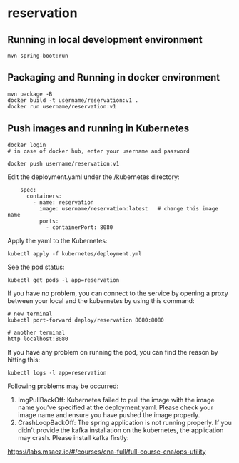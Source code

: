 # reservation

## Running in local development environment

```
mvn spring-boot:run
```

## Packaging and Running in docker environment

```
mvn package -B
docker build -t username/reservation:v1 .
docker run username/reservation:v1
```

## Push images and running in Kubernetes

```
docker login 
# in case of docker hub, enter your username and password

docker push username/reservation:v1
```

Edit the deployment.yaml under the /kubernetes directory:
```
    spec:
      containers:
        - name: reservation
          image: username/reservation:latest   # change this image name
          ports:
            - containerPort: 8080

```

Apply the yaml to the Kubernetes:
```
kubectl apply -f kubernetes/deployment.yml
```

See the pod status:
```
kubectl get pods -l app=reservation
```

If you have no problem, you can connect to the service by opening a proxy between your local and the kubernetes by using this command:
```
# new terminal
kubectl port-forward deploy/reservation 8080:8080

# another terminal
http localhost:8080
```

If you have any problem on running the pod, you can find the reason by hitting this:
```
kubectl logs -l app=reservation
```

Following problems may be occurred:

1. ImgPullBackOff:  Kubernetes failed to pull the image with the image name you've specified at the deployment.yaml. Please check your image name and ensure you have pushed the image properly.
1. CrashLoopBackOff: The spring application is not running properly. If you didn't provide the kafka installation on the kubernetes, the application may crash. Please install kafka firstly:

https://labs.msaez.io/#/courses/cna-full/full-course-cna/ops-utility

